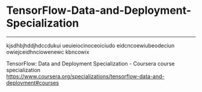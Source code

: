 # TensorFlow-Data-and-Deployment-Specialization
*************************************************************

kjsdhbjhddjhdccdukui
ueuieiocinoceoiciudo
eidcncoewiubeodeciun
owiejceidhnciowenewc
kbncowix

TensorFlow: Data and Deployment Specialization - Coursera course specialization   
https://www.coursera.org/specializations/tensorflow-data-and-deployment#courses



